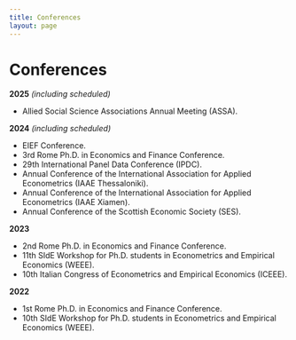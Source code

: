 ```yaml
---
title: Conferences
layout: page
---
```


# Conferences

**2025** *(including scheduled)*
- Allied Social Science Associations Annual Meeting (ASSA).

**2024** *(including scheduled)*
- EIEF Conference.
- 3rd Rome Ph.D. in Economics and Finance Conference.
- 29th International Panel Data Conference (IPDC).
- Annual Conference of the International Association for Applied Econometrics (IAAE Thessaloniki).
- Annual Conference of the International Association for Applied Econometrics (IAAE Xiamen).
- Annual Conference of the Scottish Economic Society (SES).

**2023**
- 2nd Rome Ph.D. in Economics and Finance Conference.
- 11th SIdE Workshop for Ph.D. students in Econometrics and Empirical Economics (WEEE).
- 10th Italian Congress of Econometrics and Empirical Economics (ICEEE).

**2022** 
- 1st Rome Ph.D. in Economics and Finance Conference.
- 10th SIdE Workshop for Ph.D. students in Econometrics and Empirical Economics (WEEE).
